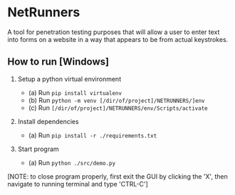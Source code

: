 ﻿# NetRunners

A tool for penetration testing purposes that will allow a user to enter text into forms on a website in a way that appears to be from actual keystrokes.

## How to run [Windows]

1. Setup a python virtual environment
   - (a) Run `pip install virtualenv`
   - (b) Run `python -m venv [/dir/of/project]/NETRUNNERS/]env`
   - (c) Run `[/dir/of/project]/NETRUNNERS/env/Scripts/activate`

2. Install dependencies
   - (a) Run `pip install -r ./requirements.txt`

3. Start program
   - (a) Run `python ./src/demo.py`

[NOTE: to close program properly, first exit the GUI by clicking the 'X', then navigate to running terminal and type 'CTRL-C']
